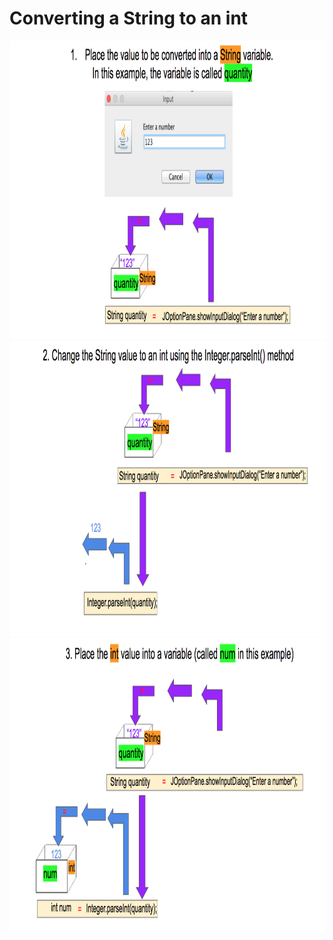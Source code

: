 
# Converting a String to an int
 <img alt="images/paresInt1.png" src="./images/paresInt1.png" style="width: 964.00px; height: 477.00px; margin-left: 0.00px; margin-top: 0.00px; transform: rotate(0.00rad) translateZ(0px); -webkit-transform: rotate(0.00rad) translateZ(0px);" title=""/>
 <img alt="images/parseInt2.png" src="./images/parseInt2.png" style="width: 962.00px; height: 473.00px; margin-left: 0.00px; margin-top: 0.00px; transform: rotate(0.00rad) translateZ(0px); -webkit-transform: rotate(0.00rad) translateZ(0px);" title=""/>
 <img alt="images/parseInt3.png" src="./images/parseInt3.png" style="width: 958.00px; height: 470.00px; margin-left: 0.00px; margin-top: 0.00px; transform: rotate(0.00rad) translateZ(0px); -webkit-transform: rotate(0.00rad) translateZ(0px);" title=""/>

